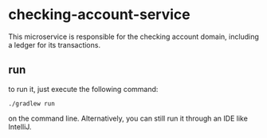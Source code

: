 # checking-account-service
This microservice  is responsible for the checking account domain, including a ledger for its transactions.

## run
to run it, just execute the following command:

```
./gradlew run
```

on the command line. Alternatively, you can still run it through an IDE like IntelliJ. 

